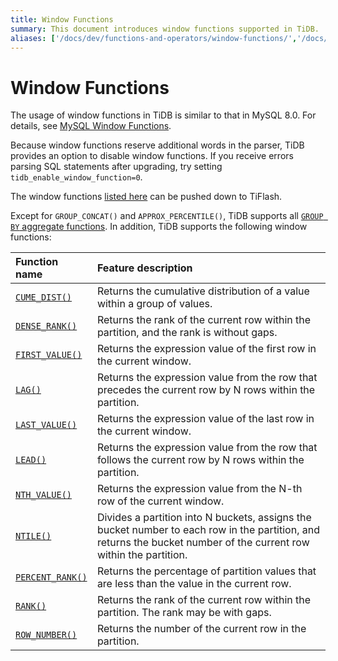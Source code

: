 ```yaml
---
title: Window Functions
summary: This document introduces window functions supported in TiDB.
aliases: ['/docs/dev/functions-and-operators/window-functions/','/docs/dev/reference/sql/functions-and-operators/window-functions/']
---
```


# Window Functions

The usage of window functions in TiDB is similar to that in MySQL 8.0. For details, see [MySQL Window Functions](https://dev.mysql.com/doc/refman/8.0/en/window-functions.html).

Because window functions reserve additional words in the parser, TiDB provides an option to disable window functions. If you receive errors parsing SQL statements after upgrading, try setting `tidb_enable_window_function=0`.

The window functions [listed here](/tiflash/tiflash-supported-pushdown-calculations.md) can be pushed down to TiFlash.

Except for `GROUP_CONCAT()` and `APPROX_PERCENTILE()`, TiDB supports all [`GROUP BY` aggregate functions](/functions-and-operators/aggregate-group-by-functions.md). In addition, TiDB supports the following window functions:

| Function name | Feature description |
| :-------------- | :------------------------------------- |
| [`CUME_DIST()`](https://dev.mysql.com/doc/refman/8.0/en/window-function-descriptions.html#function_cume-dist) | Returns the cumulative distribution of a value within a group of values. |
| [`DENSE_RANK()`](https://dev.mysql.com/doc/refman/8.0/en/window-function-descriptions.html#function_dense-rank) | Returns the rank of the current row within the partition, and the rank is without gaps. |
| [`FIRST_VALUE()`](https://dev.mysql.com/doc/refman/8.0/en/window-function-descriptions.html#function_first-value) | Returns the expression value of the first row in the current window. |
| [`LAG()`](https://dev.mysql.com/doc/refman/8.0/en/window-function-descriptions.html#function_lag) | Returns the expression value from the row that precedes the current row by N rows within the partition. |
| [`LAST_VALUE()`](https://dev.mysql.com/doc/refman/8.0/en/window-function-descriptions.html#function_last-value) | Returns the expression value of the last row in the current window. |
| [`LEAD()`](https://dev.mysql.com/doc/refman/8.0/en/window-function-descriptions.html#function_lead) | Returns the expression value from the row that follows the current row by N rows within the partition. |
| [`NTH_VALUE()`](https://dev.mysql.com/doc/refman/8.0/en/window-function-descriptions.html#function_nth-value) | Returns the expression value from the N-th row of the current window. |
| [`NTILE()`](https://dev.mysql.com/doc/refman/8.0/en/window-function-descriptions.html#function_ntile)| Divides a partition into N buckets, assigns the bucket number to each row in the partition, and returns the bucket number of the current row within the partition. |
| [`PERCENT_RANK()`](https://dev.mysql.com/doc/refman/8.0/en/window-function-descriptions.html#function_percent-rank)| Returns the percentage of partition values that are less than the value in the current row. |
| [`RANK()`](https://dev.mysql.com/doc/refman/8.0/en/window-function-descriptions.html#function_rank)| Returns the rank of the current row within the partition. The rank may be with gaps. |
| [`ROW_NUMBER()`](https://dev.mysql.com/doc/refman/8.0/en/window-function-descriptions.html#function_row-number)| Returns the number of the current row in the partition. |
